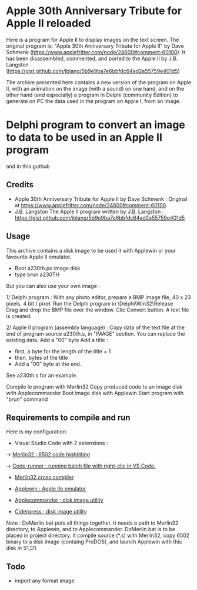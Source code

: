 # Apple 30th Anniversary Tribute for Apple II reloaded 
Here is a program for Apple II to display images on the text screen.
The original program is: "Apple 30th Anniversary Tribute for Apple II" by Dave Schmenk (https://www.applefritter.com/node/24600#comment-60100).
It has been disassembled, commented, and ported to the Apple II by J.B. Langston (https://gist.github.com/jblang/5b9e9ba7e6bbfdc64ad2a55759e401d5)

The archive presented here contains a new version of the program on Apple II, with an animation on the image (with a sound) on one hand, and on the other hand (and especially) a program in Delphi (community Edition) to generate on PC the data used in the program on Apple I, from an image.

# Delphi program to convert an image to data to be used in an Apple II program

and in this guthub

## Credits

- Apple 30th Anniversary Tribute for Apple II by Dave Schmenk : Original at https://www.applefritter.com/node/24600#comment-60100
- J.B. Langston The Apple II program written by J.B. Langston :
https://gist.github.com/jblang/5b9e9ba7e6bbfdc64ad2a55759e401d5

## Usage

This archive contains a disk image to be used it with Applewin or your favourite Apple II emulator.

- Boot a230th.po image disk
- type brun a230TH

But you can also use your own image :

1/ Delphi program :
With any photo editor, prepare a BMP image file, 40 x 23 pixels, 4 bit / pixel.
Run the Delphi program in \Delphi\Win32\Release\
Drag and drop the BMP file over the window.
Clic Convert button.
A text file is created.

2/ Apple II program (assembly language) :
Copy data of the text file at the end of program source a230th.s, in "IMAGE" section.
You can replace the existing data.
Add a "00" byte
Add a title :

- first, a byte for the length of the title + 1
- then, bytes of the title
- Add a "00" byte at the end.

See a230th.s for an example.

Compile le program with Merlin32
Copy produced code to an image disk with Applecommander
Boot image disk with Applewin
Start program with "brun" command

## Requirements to compile and run

Here is my configuration:

- Visual Studio Code with 2 extensions :

-> [Merlin32 : 6502 code hightliting](marketplace.visualstudio.com/items?itemName=olivier-guinart.merlin32)

-> [Code-runner : running batch file with right-clic in VS Code.](marketplace.visualstudio.com/items?itemName=formulahendry.code-runner)

- [Merlin32 cross compiler](brutaldeluxe.fr/products/crossdevtools/merlin)

- [Applewin : Apple IIe emulator](github.com/AppleWin/AppleWin)

- [Applecommander ; disk image utility](applecommander.sourceforge.net)

- [Ciderpress ; disk image utility](a2ciderpress.com)

Note :
DoMerlin.bat puts all things together. It needs a path to Merlin32 directory, to Applewin, and to Applecommander.
DoMerlin.bat is to be placed in project directory.
It compile source (\*.s) with Merlin32, copy 6502 binary to a disk image (containg ProDOS), and launch Applewin with this disk in S1,D1.

## Todo

- import any format image
